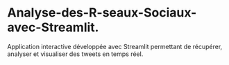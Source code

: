 # Analyse-des-R-seaux-Sociaux-avec-Streamlit.
Application interactive développée avec Streamlit permettant de récupérer, analyser et visualiser des tweets en temps réel.

